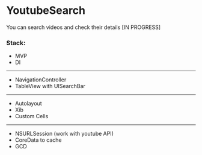 # YoutubeSearch
You can search videos and check their details [IN PROGRESS]
### Stack:
- MVP
- DI
---
- NavigationController
- TableView with UISearchBar
---
- Autolayout
- Xib
- Custom Cells
---
- NSURLSession (work with youtube API)
- CoreData to cache
- GCD
